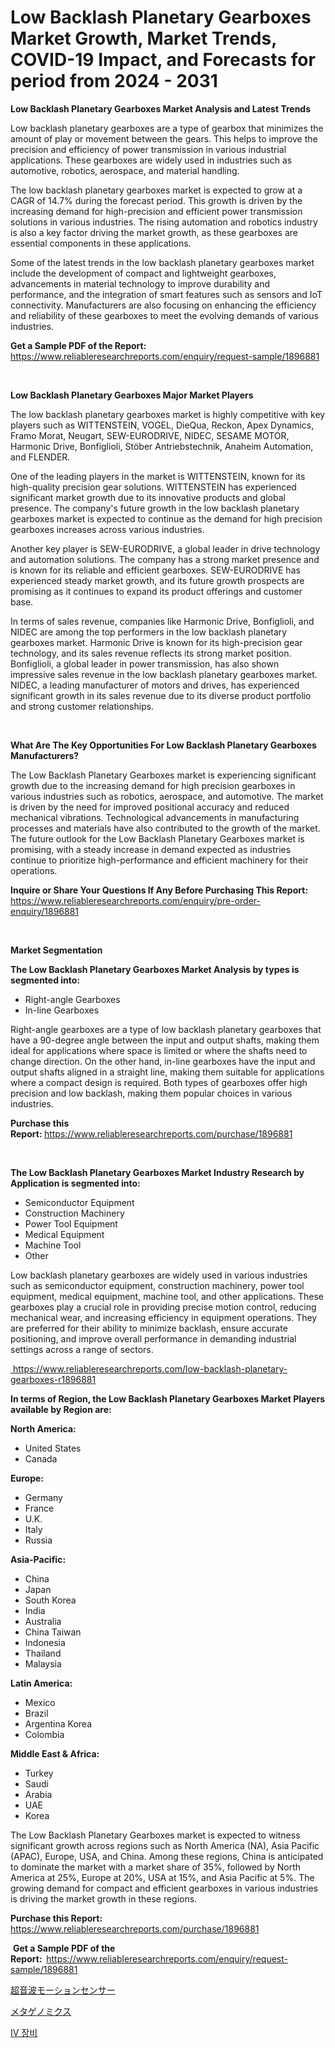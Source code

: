 <p><h1>Low Backlash Planetary Gearboxes Market Growth, Market Trends, COVID-19 Impact, and Forecasts for period from 2024 - 2031</h1></p><p><strong>Low Backlash Planetary Gearboxes Market Analysis and Latest Trends</strong></p>
<p><p>Low backlash planetary gearboxes are a type of gearbox that minimizes the amount of play or movement between the gears. This helps to improve the precision and efficiency of power transmission in various industrial applications. These gearboxes are widely used in industries such as automotive, robotics, aerospace, and material handling.</p><p>The low backlash planetary gearboxes market is expected to grow at a CAGR of 14.7% during the forecast period. This growth is driven by the increasing demand for high-precision and efficient power transmission solutions in various industries. The rising automation and robotics industry is also a key factor driving the market growth, as these gearboxes are essential components in these applications.</p><p>Some of the latest trends in the low backlash planetary gearboxes market include the development of compact and lightweight gearboxes, advancements in material technology to improve durability and performance, and the integration of smart features such as sensors and IoT connectivity. Manufacturers are also focusing on enhancing the efficiency and reliability of these gearboxes to meet the evolving demands of various industries.</p></p>
<p><strong>Get a Sample PDF of the Report:&nbsp;</strong> <a href="https://www.reliableresearchreports.com/enquiry/request-sample/1896881">https://www.reliableresearchreports.com/enquiry/request-sample/1896881</a></p>
<p>&nbsp;</p>
<p><strong>Low Backlash Planetary Gearboxes Major Market Players</strong></p>
<p><p>The low backlash planetary gearboxes market is highly competitive with key players such as WITTENSTEIN, VOGEL, DieQua, Reckon, Apex Dynamics, Framo Morat, Neugart, SEW-EURODRIVE, NIDEC, SESAME MOTOR, Harmonic Drive, Bonfiglioli, Stöber Antriebstechnik, Anaheim Automation, and FLENDER.</p><p>One of the leading players in the market is WITTENSTEIN, known for its high-quality precision gear solutions. WITTENSTEIN has experienced significant market growth due to its innovative products and global presence. The company's future growth in the low backlash planetary gearboxes market is expected to continue as the demand for high precision gearboxes increases across various industries.</p><p>Another key player is SEW-EURODRIVE, a global leader in drive technology and automation solutions. The company has a strong market presence and is known for its reliable and efficient gearboxes. SEW-EURODRIVE has experienced steady market growth, and its future growth prospects are promising as it continues to expand its product offerings and customer base.</p><p>In terms of sales revenue, companies like Harmonic Drive, Bonfiglioli, and NIDEC are among the top performers in the low backlash planetary gearboxes market. Harmonic Drive is known for its high-precision gear technology, and its sales revenue reflects its strong market position. Bonfiglioli, a global leader in power transmission, has also shown impressive sales revenue in the low backlash planetary gearboxes market. NIDEC, a leading manufacturer of motors and drives, has experienced significant growth in its sales revenue due to its diverse product portfolio and strong customer relationships.</p></p>
<p>&nbsp;</p>
<p><strong>What Are The Key Opportunities For Low Backlash Planetary Gearboxes Manufacturers?</strong></p>
<p><p>The Low Backlash Planetary Gearboxes market is experiencing significant growth due to the increasing demand for high precision gearboxes in various industries such as robotics, aerospace, and automotive. The market is driven by the need for improved positional accuracy and reduced mechanical vibrations. Technological advancements in manufacturing processes and materials have also contributed to the growth of the market. The future outlook for the Low Backlash Planetary Gearboxes market is promising, with a steady increase in demand expected as industries continue to prioritize high-performance and efficient machinery for their operations.</p></p>
<p><strong>Inquire or Share Your Questions If Any Before Purchasing This Report:</strong> <a href="https://www.reliableresearchreports.com/enquiry/pre-order-enquiry/1896881">https://www.reliableresearchreports.com/enquiry/pre-order-enquiry/1896881</a></p>
<p>&nbsp;</p>
<p><strong>Market Segmentation</strong></p>
<p><strong>The Low Backlash Planetary Gearboxes Market Analysis by types is segmented into:</strong></p>
<p><ul><li>Right-angle Gearboxes</li><li>In-line Gearboxes</li></ul></p>
<p><p>Right-angle gearboxes are a type of low backlash planetary gearboxes that have a 90-degree angle between the input and output shafts, making them ideal for applications where space is limited or where the shafts need to change direction. On the other hand, in-line gearboxes have the input and output shafts aligned in a straight line, making them suitable for applications where a compact design is required. Both types of gearboxes offer high precision and low backlash, making them popular choices in various industries.</p></p>
<p><strong>Purchase this Report:&nbsp;</strong><a href="https://www.reliableresearchreports.com/purchase/1896881">https://www.reliableresearchreports.com/purchase/1896881</a></p>
<p>&nbsp;</p>
<p><strong>The Low Backlash Planetary Gearboxes Market Industry Research by Application is segmented into:</strong></p>
<p><ul><li>Semiconductor Equipment</li><li>Construction Machinery</li><li>Power Tool Equipment</li><li>Medical Equipment</li><li>Machine Tool</li><li>Other</li></ul></p>
<p><p>Low backlash planetary gearboxes are widely used in various industries such as semiconductor equipment, construction machinery, power tool equipment, medical equipment, machine tool, and other applications. These gearboxes play a crucial role in providing precise motion control, reducing mechanical wear, and increasing efficiency in equipment operations. They are preferred for their ability to minimize backlash, ensure accurate positioning, and improve overall performance in demanding industrial settings across a range of sectors.</p></p>
<p><a href="https://www.reliableresearchreports.com/low-backlash-planetary-gearboxes-r1896881">&nbsp;https://www.reliableresearchreports.com/low-backlash-planetary-gearboxes-r1896881</a></p>
<p><strong>In terms of Region, the Low Backlash Planetary Gearboxes Market Players available by Region are:</strong></p>
<p>
    <p> <strong> North America: </strong>
        <ul>
            <li>United States</li>
            <li>Canada</li>
        </ul>
        </p> 
    <p> <strong> Europe: </strong>
        <ul>
            <li>Germany</li>
            <li>France</li>
            <li>U.K.</li>
            <li>Italy</li>
            <li>Russia</li>
        </ul>
        </p> 
    <p> <strong> Asia-Pacific: </strong>
        <ul>
            <li>China</li>
            <li>Japan</li>
            <li>South Korea</li>
            <li>India</li>
            <li>Australia</li>
            <li>China Taiwan</li>
            <li>Indonesia</li>
            <li>Thailand</li>
            <li>Malaysia</li>
        </ul>
        </p> 
    <p> <strong> Latin America: </strong>
        <ul>
            <li>Mexico</li>
            <li>Brazil</li>
            <li>Argentina Korea</li>
            <li>Colombia</li>
        </ul>
        </p> 
    <p> <strong> Middle East & Africa: </strong>
        <ul>
            <li>Turkey</li>
            <li>Saudi</li>
            <li>Arabia</li>
            <li>UAE</li>
            <li>Korea</li>
        </ul>
    </p>
    </p>
<p><p>The Low Backlash Planetary Gearboxes market is expected to witness significant growth across regions such as North America (NA), Asia Pacific (APAC), Europe, USA, and China. Among these regions, China is anticipated to dominate the market with a market share of 35%, followed by North America at 25%, Europe at 20%, USA at 15%, and Asia Pacific at 5%. The growing demand for compact and efficient gearboxes in various industries is driving the market growth in these regions.</p></p>
<p><strong>Purchase this Report: </strong><a href="https://www.reliableresearchreports.com/purchase/1896881">https://www.reliableresearchreports.com/purchase/1896881</a></p>
<p>&nbsp;<strong>Get a Sample PDF of the Report:&nbsp;&nbsp;</strong><a href="https://www.reliableresearchreports.com/enquiry/request-sample/1896881">https://www.reliableresearchreports.com/enquiry/request-sample/1896881</a></p>
<p><strong></strong></p>
<p><p><a href="https://medium.com/@addiehirthe05/%E8%B6%85%E9%9F%B3%E6%B3%A2%E3%83%A2%E3%83%BC%E3%82%B7%E3%83%A7%E3%83%B3%E3%82%BB%E3%83%B3%E3%82%B5%E3%83%BC%E5%B8%82%E5%A0%B4%E3%81%AE%E3%82%B5%E3%82%A4%E3%82%BA-cagr-%E3%83%88%E3%83%AC%E3%83%B3%E3%83%89-2024%E5%B9%B4%E3%81%8B%E3%82%892030%E5%B9%B4%E3%81%BE%E3%81%A7-b4b4d84e7ac9">超音波モーションセンサー</a></p><p><a href="https://medium.com/@orlohagenes_12279/%E3%83%A1%E3%82%BF%E3%82%B8%E3%82%A7%E3%83%8E%E3%83%9F%E3%82%AF%E3%82%B9%E5%B8%82%E5%A0%B4%E8%AA%BF%E6%9F%BB%E3%83%AC%E3%83%9D%E3%83%BC%E3%83%88-%E3%81%9D%E3%81%AE%E6%AD%B4%E5%8F%B2%E3%81%A82031%E5%B9%B4%E3%81%BE%E3%81%A7%E3%81%AE%E4%BA%88%E6%B8%AC-f9d470c8e3c4">メタゲノミクス</a></p><p><a href="https://medium.com/@maryamsipes/iv-%EC%9E%A5%EB%B9%84-%EC%8B%9C%EC%9E%A5%EC%9D%80-2031%EB%85%84%EA%B9%8C%EC%A7%80%EC%9D%98-%EC%8B%9C%EC%9E%A5-%EC%A0%90%EC%9C%A0%EC%9C%A8-%ED%81%AC%EA%B8%B0-%EB%B0%8F-%EC%98%88%EC%83%81-%EC%98%88%EC%B8%A1%EC%97%90-%EC%B4%88%EC%A0%90%EC%9D%84-%EB%A7%9E%EC%B6%A5%EB%8B%88%EB%8B%A4-971feb3d83a3">IV 장비</a></p></p>